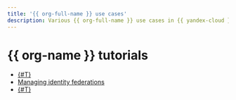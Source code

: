 ```yaml
---
title: '{{ org-full-name }} use cases'
description: Various {{ org-full-name }} use cases in {{ yandex-cloud }}.
---
```


# {{ org-name }} tutorials

* [{#T}](user-group-access-control.md)
* [Managing identity federations](./federations/index.md)
* [{#T}](sa-oslogin-ansible.md)
